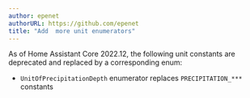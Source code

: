 ```yaml
---
author: epenet
authorURL: https://github.com/epenet
title: "Add  more unit enumerators"
---
```


As of Home Assistant Core 2022.12, the following unit constants are deprecated and replaced 
by a corresponding enum:

  - `UnitOfPrecipitationDepth` enumerator replaces `PRECIPITATION_***` constants
